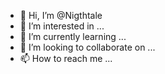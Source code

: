 - 👋 Hi, I’m @Nigthtale
- 👀 I’m interested in ...
- 🌱 I’m currently learning ...
- 💞️ I’m looking to collaborate on ...
- 📫 How to reach me ...

<!---
Nigthtale/Nigthtale is a ✨ special ✨ repository because its `README.md` (this file) appears on your GitHub profile.
You can click the Preview link to take a look at your changes.
--->
